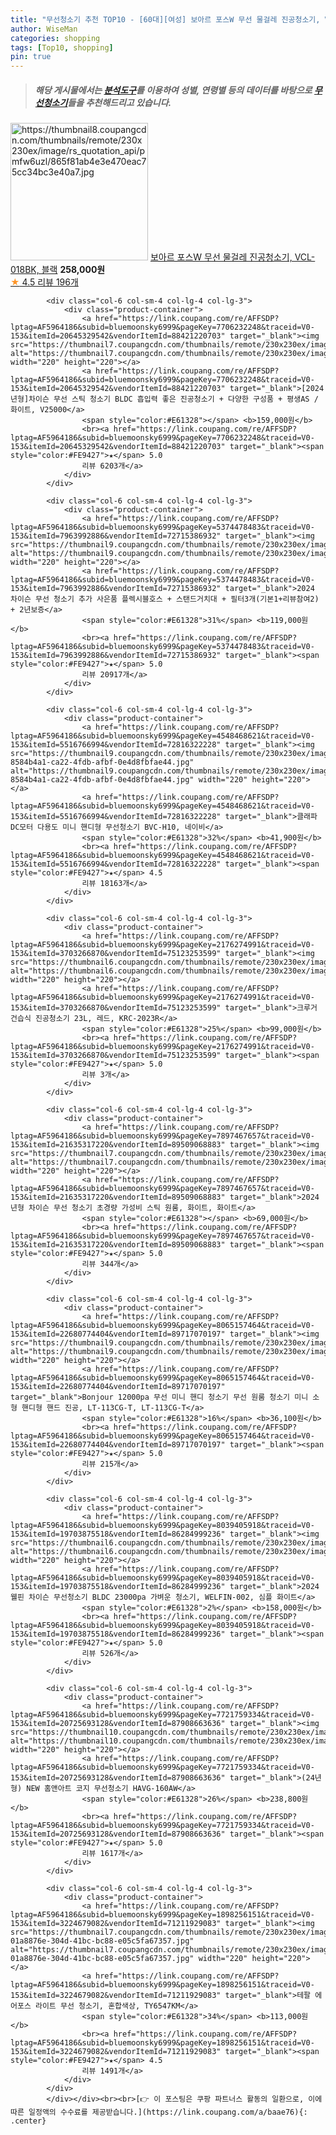 ```yaml
---
title: "무선청소기 추천 TOP10 - [60대][여성] 보아르 포스W 무선 물걸레 진공청소기, VCL-018BK, 블랙"
author: WiseMan
categories: shopping
tags: [Top10, shopping]
pin: true
---
```


> ##### 해당 게시물에서는 [**분석도구**](https://itemscout.io/)를 이용하여 **성별**, **연령별** 등의 데이터를 바탕으로 [**무선청소기**](https://link.coupang.com/a/baae76)들을 추천해드리고 있습니다.
<div class="container"><div class="row">
            <div class="col-6 col-sm-4 col-lg-4 col-lg-3">
                <div class="product-container">
                    <a href="https://link.coupang.com/re/AFFSDP?lptag=AF5964186&subid=bluemoonsky6999&pageKey=5816025855&traceid=V0-153&itemId=10023245292&vendorItemId=77306222441" target="_blank"><img src="https://thumbnail8.coupangcdn.com/thumbnails/remote/230x230ex/image/rs_quotation_api/pmfw6uzl/865f81ab4e3e470eac75cc34bc3e40a7.jpg" alt="https://thumbnail8.coupangcdn.com/thumbnails/remote/230x230ex/image/rs_quotation_api/pmfw6uzl/865f81ab4e3e470eac75cc34bc3e40a7.jpg" width="220" height="220"></a>
                    <a href="https://link.coupang.com/re/AFFSDP?lptag=AF5964186&subid=bluemoonsky6999&pageKey=5816025855&traceid=V0-153&itemId=10023245292&vendorItemId=77306222441" target="_blank">보아르 포스W 무선 물걸레 진공청소기, VCL-018BK, 블랙</a>
                    <span style="color:#E61328"></span> <b>258,000원</b>
                    <br><a href="https://link.coupang.com/re/AFFSDP?lptag=AF5964186&subid=bluemoonsky6999&pageKey=5816025855&traceid=V0-153&itemId=10023245292&vendorItemId=77306222441" target="_blank"><span style="color:#FE9427">★</span> 4.5
                    리뷰 196개</a>
                </div>
            </div>
            
            <div class="col-6 col-sm-4 col-lg-4 col-lg-3">
                <div class="product-container">
                    <a href="https://link.coupang.com/re/AFFSDP?lptag=AF5964186&subid=bluemoonsky6999&pageKey=7706232248&traceid=V0-153&itemId=20645329542&vendorItemId=88421220703" target="_blank"><img src="https://thumbnail7.coupangcdn.com/thumbnails/remote/230x230ex/image/vendor_inventory/85ed/e444d9ced7d83aaacdf143714fbfe3582f3b2249582aa87d15318d291d7b.jpg" alt="https://thumbnail7.coupangcdn.com/thumbnails/remote/230x230ex/image/vendor_inventory/85ed/e444d9ced7d83aaacdf143714fbfe3582f3b2249582aa87d15318d291d7b.jpg" width="220" height="220"></a>
                    <a href="https://link.coupang.com/re/AFFSDP?lptag=AF5964186&subid=bluemoonsky6999&pageKey=7706232248&traceid=V0-153&itemId=20645329542&vendorItemId=88421220703" target="_blank">[2024년형]차이슨 무선 스틱 청소기 BLDC 흡입력 좋은 진공청소기 + 다양한 구성품 + 평생AS / 화이트, V25000</a>
                    <span style="color:#E61328"></span> <b>159,000원</b>
                    <br><a href="https://link.coupang.com/re/AFFSDP?lptag=AF5964186&subid=bluemoonsky6999&pageKey=7706232248&traceid=V0-153&itemId=20645329542&vendorItemId=88421220703" target="_blank"><span style="color:#FE9427">★</span> 5.0
                    리뷰 6203개</a>
                </div>
            </div>
            
            <div class="col-6 col-sm-4 col-lg-4 col-lg-3">
                <div class="product-container">
                    <a href="https://link.coupang.com/re/AFFSDP?lptag=AF5964186&subid=bluemoonsky6999&pageKey=5374478483&traceid=V0-153&itemId=7963992886&vendorItemId=72715386932" target="_blank"><img src="https://thumbnail9.coupangcdn.com/thumbnails/remote/230x230ex/image/vendor_inventory/df85/b533fbecad4986b8b882fdcb4d63a2b14ebbf5a909b80573cd37108453a1.jpg" alt="https://thumbnail9.coupangcdn.com/thumbnails/remote/230x230ex/image/vendor_inventory/df85/b533fbecad4986b8b882fdcb4d63a2b14ebbf5a909b80573cd37108453a1.jpg" width="220" height="220"></a>
                    <a href="https://link.coupang.com/re/AFFSDP?lptag=AF5964186&subid=bluemoonsky6999&pageKey=5374478483&traceid=V0-153&itemId=7963992886&vendorItemId=72715386932" target="_blank">2024 차이슨 무선 청소기 추가 사은품 플렉시블호스 + 스탠드거치대 + 필터3개(기본1+리뷰참여2) + 2년보증</a>
                    <span style="color:#E61328">31%</span> <b>119,000원</b>
                    <br><a href="https://link.coupang.com/re/AFFSDP?lptag=AF5964186&subid=bluemoonsky6999&pageKey=5374478483&traceid=V0-153&itemId=7963992886&vendorItemId=72715386932" target="_blank"><span style="color:#FE9427">★</span> 5.0
                    리뷰 20917개</a>
                </div>
            </div>
            
            <div class="col-6 col-sm-4 col-lg-4 col-lg-3">
                <div class="product-container">
                    <a href="https://link.coupang.com/re/AFFSDP?lptag=AF5964186&subid=bluemoonsky6999&pageKey=4548468621&traceid=V0-153&itemId=5516766994&vendorItemId=72816322228" target="_blank"><img src="https://thumbnail9.coupangcdn.com/thumbnails/remote/230x230ex/image/retail/images/449235685541565-8584b4a1-ca22-4fdb-afbf-0e4d8fbfae44.jpg" alt="https://thumbnail9.coupangcdn.com/thumbnails/remote/230x230ex/image/retail/images/449235685541565-8584b4a1-ca22-4fdb-afbf-0e4d8fbfae44.jpg" width="220" height="220"></a>
                    <a href="https://link.coupang.com/re/AFFSDP?lptag=AF5964186&subid=bluemoonsky6999&pageKey=4548468621&traceid=V0-153&itemId=5516766994&vendorItemId=72816322228" target="_blank">클래파 DC모터 다용도 미니 핸디형 무선청소기 BVC-H10, 네이비</a>
                    <span style="color:#E61328">32%</span> <b>41,900원</b>
                    <br><a href="https://link.coupang.com/re/AFFSDP?lptag=AF5964186&subid=bluemoonsky6999&pageKey=4548468621&traceid=V0-153&itemId=5516766994&vendorItemId=72816322228" target="_blank"><span style="color:#FE9427">★</span> 4.5
                    리뷰 18163개</a>
                </div>
            </div>
            
            <div class="col-6 col-sm-4 col-lg-4 col-lg-3">
                <div class="product-container">
                    <a href="https://link.coupang.com/re/AFFSDP?lptag=AF5964186&subid=bluemoonsky6999&pageKey=2176274991&traceid=V0-153&itemId=3703266870&vendorItemId=75123253599" target="_blank"><img src="https://thumbnail6.coupangcdn.com/thumbnails/remote/230x230ex/image/vendor_inventory/8634/ae3bd64544ac0305fab52eb07ec12a2eb7e62d44f38b09b66b5a44e891bd.jpg" alt="https://thumbnail6.coupangcdn.com/thumbnails/remote/230x230ex/image/vendor_inventory/8634/ae3bd64544ac0305fab52eb07ec12a2eb7e62d44f38b09b66b5a44e891bd.jpg" width="220" height="220"></a>
                    <a href="https://link.coupang.com/re/AFFSDP?lptag=AF5964186&subid=bluemoonsky6999&pageKey=2176274991&traceid=V0-153&itemId=3703266870&vendorItemId=75123253599" target="_blank">크루거 건습식 진공청소기 23L, 레드, KRC-2023R</a>
                    <span style="color:#E61328">25%</span> <b>99,000원</b>
                    <br><a href="https://link.coupang.com/re/AFFSDP?lptag=AF5964186&subid=bluemoonsky6999&pageKey=2176274991&traceid=V0-153&itemId=3703266870&vendorItemId=75123253599" target="_blank"><span style="color:#FE9427">★</span> 5.0
                    리뷰 3개</a>
                </div>
            </div>
            
            <div class="col-6 col-sm-4 col-lg-4 col-lg-3">
                <div class="product-container">
                    <a href="https://link.coupang.com/re/AFFSDP?lptag=AF5964186&subid=bluemoonsky6999&pageKey=7897467657&traceid=V0-153&itemId=21635317220&vendorItemId=89509068883" target="_blank"><img src="https://thumbnail7.coupangcdn.com/thumbnails/remote/230x230ex/image/vendor_inventory/f8d8/05d8290b37d67b63f879889db1d952c3b8a344dacdd17579588369c371f9.jpg" alt="https://thumbnail7.coupangcdn.com/thumbnails/remote/230x230ex/image/vendor_inventory/f8d8/05d8290b37d67b63f879889db1d952c3b8a344dacdd17579588369c371f9.jpg" width="220" height="220"></a>
                    <a href="https://link.coupang.com/re/AFFSDP?lptag=AF5964186&subid=bluemoonsky6999&pageKey=7897467657&traceid=V0-153&itemId=21635317220&vendorItemId=89509068883" target="_blank">2024년형 차이슨 무선 청소기 초경량 가성비 스틱 원룸, 화이트, 화이트</a>
                    <span style="color:#E61328"></span> <b>69,000원</b>
                    <br><a href="https://link.coupang.com/re/AFFSDP?lptag=AF5964186&subid=bluemoonsky6999&pageKey=7897467657&traceid=V0-153&itemId=21635317220&vendorItemId=89509068883" target="_blank"><span style="color:#FE9427">★</span> 5.0
                    리뷰 344개</a>
                </div>
            </div>
            
            <div class="col-6 col-sm-4 col-lg-4 col-lg-3">
                <div class="product-container">
                    <a href="https://link.coupang.com/re/AFFSDP?lptag=AF5964186&subid=bluemoonsky6999&pageKey=8065157464&traceid=V0-153&itemId=22680774404&vendorItemId=89717070197" target="_blank"><img src="https://thumbnail9.coupangcdn.com/thumbnails/remote/230x230ex/image/vendor_inventory/bf35/461967451c91e0b0ae2439b7d016cc341a0d8197c85a8300538632ef6163.jpg" alt="https://thumbnail9.coupangcdn.com/thumbnails/remote/230x230ex/image/vendor_inventory/bf35/461967451c91e0b0ae2439b7d016cc341a0d8197c85a8300538632ef6163.jpg" width="220" height="220"></a>
                    <a href="https://link.coupang.com/re/AFFSDP?lptag=AF5964186&subid=bluemoonsky6999&pageKey=8065157464&traceid=V0-153&itemId=22680774404&vendorItemId=89717070197" target="_blank">Bonjour 12000pa 무선 미니 핸디 청소기 무선 원룸 청소기 미니 소형 핸디형 핸드 진공, LT-113CG-T, LT-113CG-T</a>
                    <span style="color:#E61328">16%</span> <b>36,100원</b>
                    <br><a href="https://link.coupang.com/re/AFFSDP?lptag=AF5964186&subid=bluemoonsky6999&pageKey=8065157464&traceid=V0-153&itemId=22680774404&vendorItemId=89717070197" target="_blank"><span style="color:#FE9427">★</span> 5.0
                    리뷰 215개</a>
                </div>
            </div>
            
            <div class="col-6 col-sm-4 col-lg-4 col-lg-3">
                <div class="product-container">
                    <a href="https://link.coupang.com/re/AFFSDP?lptag=AF5964186&subid=bluemoonsky6999&pageKey=8039405918&traceid=V0-153&itemId=19703875518&vendorItemId=86284999236" target="_blank"><img src="https://thumbnail6.coupangcdn.com/thumbnails/remote/230x230ex/image/vendor_inventory/2da6/58a9474f2145f5f17409bf290b7213cec626941348ec0e0baa481673d5ca.jpg" alt="https://thumbnail6.coupangcdn.com/thumbnails/remote/230x230ex/image/vendor_inventory/2da6/58a9474f2145f5f17409bf290b7213cec626941348ec0e0baa481673d5ca.jpg" width="220" height="220"></a>
                    <a href="https://link.coupang.com/re/AFFSDP?lptag=AF5964186&subid=bluemoonsky6999&pageKey=8039405918&traceid=V0-153&itemId=19703875518&vendorItemId=86284999236" target="_blank">2024 웰핀 차이슨 무선청소기 BLDC 23000pa 가벼운 청소기, WELFIN-002, 심플 화이트</a>
                    <span style="color:#E61328">2%</span> <b>158,000원</b>
                    <br><a href="https://link.coupang.com/re/AFFSDP?lptag=AF5964186&subid=bluemoonsky6999&pageKey=8039405918&traceid=V0-153&itemId=19703875518&vendorItemId=86284999236" target="_blank"><span style="color:#FE9427">★</span> 5.0
                    리뷰 526개</a>
                </div>
            </div>
            
            <div class="col-6 col-sm-4 col-lg-4 col-lg-3">
                <div class="product-container">
                    <a href="https://link.coupang.com/re/AFFSDP?lptag=AF5964186&subid=bluemoonsky6999&pageKey=7721759334&traceid=V0-153&itemId=20725693128&vendorItemId=87908663636" target="_blank"><img src="https://thumbnail10.coupangcdn.com/thumbnails/remote/230x230ex/image/vendor_inventory/d5d7/d09f79c73289f8f06f265e4f40d5f246a13ccd04ec26926de22cccf0e8bc.jpg" alt="https://thumbnail10.coupangcdn.com/thumbnails/remote/230x230ex/image/vendor_inventory/d5d7/d09f79c73289f8f06f265e4f40d5f246a13ccd04ec26926de22cccf0e8bc.jpg" width="220" height="220"></a>
                    <a href="https://link.coupang.com/re/AFFSDP?lptag=AF5964186&subid=bluemoonsky6999&pageKey=7721759334&traceid=V0-153&itemId=20725693128&vendorItemId=87908663636" target="_blank">(24년형) NEW 홈앤아트 코지 무선청소기 HAVG-160AW</a>
                    <span style="color:#E61328">26%</span> <b>238,800원</b>
                    <br><a href="https://link.coupang.com/re/AFFSDP?lptag=AF5964186&subid=bluemoonsky6999&pageKey=7721759334&traceid=V0-153&itemId=20725693128&vendorItemId=87908663636" target="_blank"><span style="color:#FE9427">★</span> 5.0
                    리뷰 1617개</a>
                </div>
            </div>
            
            <div class="col-6 col-sm-4 col-lg-4 col-lg-3">
                <div class="product-container">
                    <a href="https://link.coupang.com/re/AFFSDP?lptag=AF5964186&subid=bluemoonsky6999&pageKey=1898256151&traceid=V0-153&itemId=3224679082&vendorItemId=71211929083" target="_blank"><img src="https://thumbnail7.coupangcdn.com/thumbnails/remote/230x230ex/image/retail/images/3033980490167348-01a8876e-304d-41bc-bc88-e05c5fa67357.jpg" alt="https://thumbnail7.coupangcdn.com/thumbnails/remote/230x230ex/image/retail/images/3033980490167348-01a8876e-304d-41bc-bc88-e05c5fa67357.jpg" width="220" height="220"></a>
                    <a href="https://link.coupang.com/re/AFFSDP?lptag=AF5964186&subid=bluemoonsky6999&pageKey=1898256151&traceid=V0-153&itemId=3224679082&vendorItemId=71211929083" target="_blank">테팔 에어포스 라이트 무선 청소기, 혼합색상, TY6547KM</a>
                    <span style="color:#E61328">34%</span> <b>113,000원</b>
                    <br><a href="https://link.coupang.com/re/AFFSDP?lptag=AF5964186&subid=bluemoonsky6999&pageKey=1898256151&traceid=V0-153&itemId=3224679082&vendorItemId=71211929083" target="_blank"><span style="color:#FE9427">★</span> 4.5
                    리뷰 1491개</a>
                </div>
            </div>
            </div></div><br><br>[👉 이 포스팅은 쿠팡 파트너스 활동의 일환으로, 이에 따른 일정액의 수수료를 제공받습니다.](https://link.coupang.com/a/baae76){: .center}